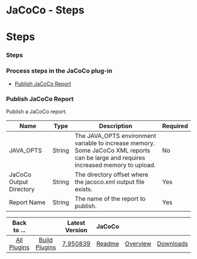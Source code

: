 
JaCoCo - Steps
==============

# Steps


### Steps




### Process steps in the JaCoCo plug-in

* [Publish JaCoCo Report](#publish_jacoco_report)


### Publish JaCoCo Report

Publish a JaCoCo report.


| Name | Type | Description | Required |
| --- | --- | --- | --- |
| JAVA\_OPTS | String | The JAVA\_OPTS environment variable to increase memory. Some JaCoCo XML reports can be large and requires increased memory to upload. | No |
| JaCoCo Output Directory | String | The directory offset where the jacoco.xml output file exists. | Yes |
| Report Name | String | The name of the report to publish. | Yes |



|Back to ...||Latest Version|JaCoCo |||
| :---: | :---: | :---: | :---: | :---: | :---: |
|[All Plugins](../../index.md)|[Build Plugins](../README.md)|[7.950839](https://raw.githubusercontent.com/UrbanCode/IBM-UCB-PLUGINS/main/files/Jacoco/JaCoCo-7.950839.zip)|[Readme](README.md)|[Overview](overview.md)|[Downloads](downloads.md)|
